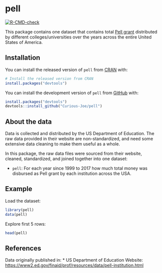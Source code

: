 
<!-- README.md is generated from README.Rmd. Please edit that file -->

# pell

<!-- badges: start -->

[![R-CMD-check](https://github.com/Curious-Joe/pell/actions/workflows/R-CMD-check.yaml/badge.svg)](https://github.com/Curious-Joe/pell/actions/workflows/R-CMD-check.yaml)
<!-- badges: end -->

This package contains one dataset that contains total [Pell
grant](https://www2.ed.gov/programs/fpg/index.html) distributed by
different colleges/universities over the years across the entire United
States of America.

## Installation

You can install the released version of `pell` from
[CRAN](https://cran.r-project.org/) with:

``` r
# Install the released version from CRAN
install.packages("devtools")
```

You can install the development version of `pell` from
[GitHub](https://github.com/) with:

``` r
install.packages("devtools")
devtools::install_github("Curious-Joe/pell")
```

## About the data

Data is collected and distributed by the US Department of Education. The
raw data provided in their website are non-standardized, and need some
extensive data cleaning to make them useful as a whole.

In this package, the raw data files were sourced from their website,
cleaned, standardized, and joined together into one dataset:

-   `pell`: For each year since 1999 to 2017 how much total money was
    disbursed as Pell grant by each institution across the USA.

## Example

Load the dataset:

``` r
library(pell)
data(pell)
```

Explore first 5 rows:

``` r
head(pell)
```

## References

Data originally published in: \* US Department of Education Website:
<https://www2.ed.gov/finaid/prof/resources/data/pell-institution.html>
